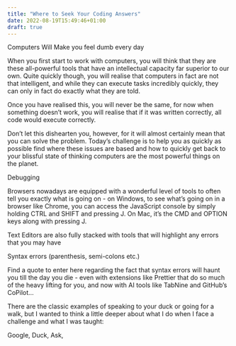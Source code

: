 ```yaml
---
title: "Where to Seek Your Coding Answers"
date: 2022-08-19T15:49:46+01:00
draft: true
---
```


Computers Will Make you feel dumb every day

When you first start to work with computers, you will think that they are these all-powerful tools that have an intellectual capacity far superior to our own. Quite quickly though, you will realise that computers in fact are not that intelligent, and while they can execute tasks incredibly quickly, they can only in fact do exactly what they are told.

Once you have realised this, you will never be the same, for now when something doesn’t work, you will realise that if it was written correctly, all code would execute correctly. 

Don’t let this dishearten you, however, for it will almost certainly mean that you can solve the problem. Today’s challenge is to help you as quickly as possible find where these issues are based and how to quickly get back to your blissful state of thinking computers are the most powerful things on the planet.

Debugging

Browsers nowadays are equipped with a wonderful level of tools to often tell you exactly what is going on - on Windows, to see what’s going on in a browser like Chrome, you can access the JavaScript console by simply holding CTRL and SHIFT and pressing J. On Mac, it’s the CMD and OPTION keys along with pressing J.


Text Editors are also fully stacked with tools that will highlight any errors that you may have

Syntax errors (parenthesis, semi-colons etc.)

Find a quote to enter here regarding the fact that syntax errors will haunt you till the day you die - even with extensions like Prettier that do so much of the heavy lifting for you, and now with AI tools like TabNine and GitHub’s CoPilot…

There are the classic examples of speaking to your duck or going for a walk, but I wanted to think a little deeper about what I do when I face a challenge and what I was taught:

Google, Duck, Ask,